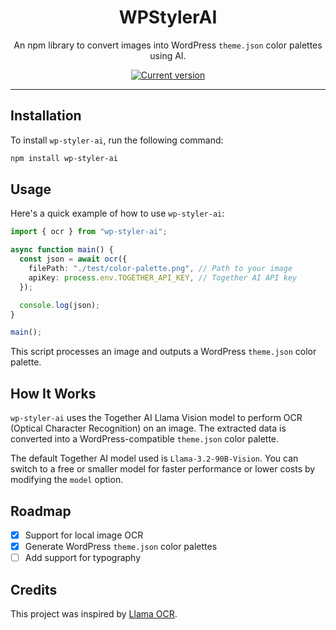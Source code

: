 <div align="center">
  <div>
    <h1 align="center">WPStylerAI</h1>
  </div>
  <p>An npm library to convert images into WordPress <code>theme.json</code> color palettes using AI.</p>


  <a href="https://www.npmjs.com/package/wp-styler-ai"><img src="https://img.shields.io/npm/v/wp-styler-ai" alt="Current version"></a>
</div>



---

## Installation

To install `wp-styler-ai`, run the following command:

```bash
npm install wp-styler-ai
```

## Usage

Here's a quick example of how to use `wp-styler-ai`:

```typescript
import { ocr } from "wp-styler-ai";

async function main() {
  const json = await ocr({
    filePath: "./test/color-palette.png", // Path to your image
    apiKey: process.env.TOGETHER_API_KEY, // Together AI API key
  });

  console.log(json);
}

main();
```

This script processes an image and outputs a WordPress `theme.json` color palette.

## How It Works

`wp-styler-ai` uses the Together AI Llama Vision model to perform OCR (Optical Character Recognition) on an image. The extracted data is converted into a WordPress-compatible `theme.json` color palette.

The default Together AI model used is `Llama-3.2-90B-Vision`. You can switch to a free or smaller model for faster performance or lower costs by modifying the `model` option.

## Roadmap

- [x] Support for local image OCR
- [x] Generate WordPress `theme.json` color palettes
- [ ] Add support for typography

## Credits

This project was inspired by [Llama OCR](https://github.com/Nutlope/llama-ocr).

